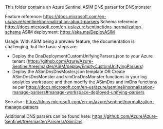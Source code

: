 This folder contains an Azure Sentinel ASIM DNS parser for DNSmonster

Feature reference: https://docs.microsoft.com/en-us/azure/sentinel/normalization-about-parsers
Schema reference: https://docs.microsoft.com/en-us/azure/sentinel/dns-normalization-schema
ASIM deployment: https://aka.ms/DeployASIM

Usage:
With ASIM being a preview feature, the documentation is challenging, but the basic steps are:
- Deploy the DnsDeploymentCustomUnifyingParsers.json to your Azure tenant (https://github.com/Azure/Azure-Sentinel/tree/master/ASIM/deploy/EmptyCustomUnifyingParsers)
- Deploy the ASimDnsDnsMoster.json template  OR
  Create ASimDnsDnsMonster and vimDnsDnsMonster functions in your log analytics workspace and then modify the ASimDns and imDns functions as per https://docs.microsoft.com/en-us/azure/sentinel/normalization-manage-parsers#manage-workspace-deployed-unifying-parsers

See also : https://docs.microsoft.com/en-us/azure/sentinel/normalization-manage-parsers

Additional DNS parsers can be found here: https://github.com/Azure/Azure-Sentinel/tree/master/Parsers/ASimDns